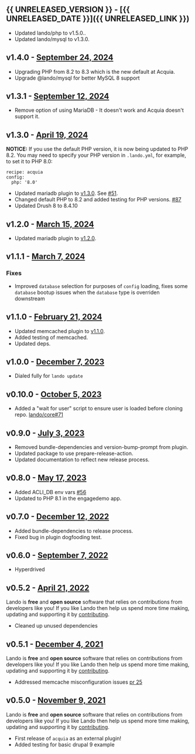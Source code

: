 ## {{ UNRELEASED_VERSION }} - [{{ UNRELEASED_DATE }}]({{ UNRELEASED_LINK }})

* Updated lando/php to v1.5.0..
* Updated lando/mysql to v1.3.0.

## v1.4.0 - [September 24, 2024](https://github.com/lando/acquia/releases/tag/v1.4.0)

* Upgrading PHP from 8.2 to 8.3 which is the new default at Acquia.
* Upgrade @lando/mysql for better MySQL 8 support 

## v1.3.1 - [September 12, 2024](https://github.com/lando/acquia/releases/tag/v1.3.1)

* Remove option of using MariaDB - It doesn't work and Acquia doesn't support it.

## v1.3.0 - [April 19, 2024](https://github.com/lando/acquia/releases/tag/v1.3.0)

**NOTICE:** If you use the default PHP version, it is now being updated to PHP 8.2. You may need to specify your PHP version in `.lando.yml`, for example, to set it to PHP 8.0:

```
recipe: acquia
config:
  php: '8.0'
```

* Updated mariadb plugin to [v1.3.0](https://github.com/lando/mariadb/releases/tag/v1.3.0). See [#51](https://github.com/lando/mariadb/issues/51).
* Changed default PHP to 8.2 and added testing for PHP versions. [#87](https://github.com/lando/acquia/issues/87)
* Updated Drush 8 to 8.4.10

## v1.2.0 - [March 15, 2024](https://github.com/lando/acquia/releases/tag/v1.2.0)

* Updated mariadb plugin to [v1.2.0](https://github.com/lando/mariadb/releases/tag/v1.2.0).

## v1.1.1 - [March 7, 2024](https://github.com/lando/acquia/releases/tag/v1.1.1)

### Fixes

* Improved `database` selection for purposes of `config` loading, fixes some `database` bootup issues when the `database` type is overriden downstream

## v1.1.0 - [February 21, 2024](https://github.com/lando/acquia/releases/tag/v1.1.0)

* Updated memcached plugin to [v1.1.0](https://github.com/lando/memcached/releases/tag/v1.1.0).
* Added testing of memcached.
* Updated deps.

## v1.0.0 - [December 7, 2023](https://github.com/lando/acquia/releases/tag/v1.0.0)

* Dialed fully for `lando update`

## v0.10.0 - [October 5, 2023](https://github.com/lando/acquia/releases/tag/v0.10.0)

* Added a "wait for user" script to ensure user is loaded before cloning repo. [lando/core#71](https://github.com/lando/core/pull/71)

## v0.9.0 - [July 3, 2023](https://github.com/lando/acquia/releases/tag/v0.9.0)

* Removed bundle-dependencies and version-bump-prompt from plugin.
* Updated package to use prepare-release-action.
* Updated documentation to reflect new release process.

## v0.8.0 - [May 17, 2023](https://github.com/lando/acquia/releases/tag/v0.8.0)

* Added ACLI_DB env vars [#56](https://github.com/lando/acquia/pull/56)
* Updated to PHP 8.1 in the engagedemo app.

## v0.7.0 - [December 12, 2022](https://github.com/lando/acquia/releases/tag/v0.7.0)
* Added bundle-dependencies to release process.
* Fixed bug in plugin dogfooding test.

## v0.6.0 - [September 7, 2022](https://github.com/lando/acquia/releases/tag/v0.6.0)

* Hyperdrived

## v0.5.2 - [April 21, 2022](https://github.com/lando/acquia/releases/tag/v0.5.2)

Lando is **free** and **open source** software that relies on contributions from developers like you! If you like Lando then help us spend more time making, updating and supporting it by [contributing](https://github.com/sponsors/lando).

* Cleaned up unused dependencies

## v0.5.1 - [December 4, 2021](https://github.com/lando/acquia/releases/tag/v0.5.1)

Lando is **free** and **open source** software that relies on contributions from developers like you! If you like Lando then help us spend more time making, updating and supporting it by [contributing](https://github.com/sponsors/lando).

* Addressed memcache misconfiguration issues [pr 25](https://github.com/lando/acquia/pull/25)

## v0.5.0 - [November 9, 2021](https://github.com/lando/acquia/releases/tag/v0.5.0)

Lando is **free** and **open source** software that relies on contributions from developers like you! If you like Lando then help us spend more time making, updating and supporting it by [contributing](https://github.com/sponsors/lando).

* First release of `acquia` as an external plugin!
* Added testing for basic drupal 9 example
